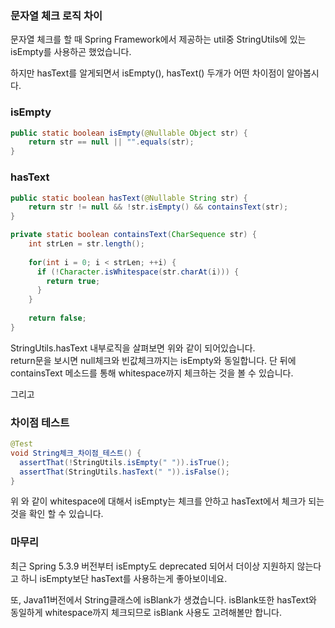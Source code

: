 ### 문자열 체크 로직 차이

문자열 체크를 할 때 Spring Framework에서 제공하는 util중 StringUtils에 있는 isEmpty를 사용하곤 했었습니다.  

하지만 hasText를 알게되면서 isEmpty(), hasText() 두개가 어떤 차이점이 알아봅시다.

### isEmpty
```java
public static boolean isEmpty(@Nullable Object str) {
    return str == null || "".equals(str);
}
```

### hasText

```java
public static boolean hasText(@Nullable String str) {
    return str != null && !str.isEmpty() && containsText(str);
}

private static boolean containsText(CharSequence str) {
    int strLen = str.length();
    
    for(int i = 0; i < strLen; ++i) {
      if (!Character.isWhitespace(str.charAt(i))) {
        return true;
      }
    }
    
    return false;
}
```

StringUtils.hasText 내부로직을 살펴보면 위와 같이 되어있습니다.  
return문을 보시면 null체크와 빈값체크까지는 isEmpty와 동일합니다. 단 뒤에 containsText 메소드를 통해 whitespace까지 체크하는 것을 볼 수 있습니다.

그리고 

### 차이점 테스트
```java
@Test
void String체크_차이점_테스트() {
  assertThat(!StringUtils.isEmpty(" ")).isTrue();
  assertThat(StringUtils.hasText(" ")).isFalse();
}
```
위 와 같이 whitespace에 대해서 isEmpty는 체크를 안하고 hasText에서 체크가 되는 것을 확인 할 수 있습니다.


### 마무리 
최근 Spring 5.3.9 버전부터 isEmpty도 deprecated 되어서 더이상 지원하지 않는다고 하니 isEmpty보단 hasText를 사용하는게 좋아보이네요.

또, Java11버전에서 String클래스에 isBlank가 생겼습니다. isBlank또한 hasText와 동일하게 whitespace까지 체크되므로 isBlank 사용도 고려해볼만 합니다.
